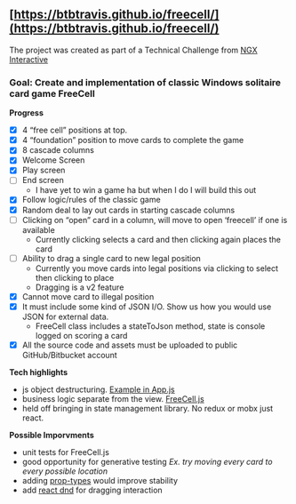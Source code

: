 ## [https://btbtravis.github.io/freecell/](https://btbtravis.github.io/freecell/)

The project was created as part of a Technical Challenge from [NGX Interactive](http://ngxinteractive.com/)

### Goal: Create and implementation of classic Windows solitaire card game FreeCell 

**Progress**
- [X] 4 “free cell” positions at top.
- [X] 4 “foundation” position to move cards to complete the game
- [X] 8 cascade columns
- [X] Welcome Screen
- [X] Play screen
- [ ] End screen
  + I have yet to win a game ha but when I do I will build this out
- [X] Follow logic/rules of the classic game
- [X] Random deal to lay out cards in starting cascade columns
- [ ] Clicking on “open” card in a column, will move to open ‘freecell’ if one is available
  + Currently clicking selects a card and then clicking again places the card
- [ ] Ability to drag a single card to new legal position
  + Currently you move cards into legal positions via clicking to select then clicking to place
  + Dragging is a v2 feature
- [X] Cannot move card to illegal position
- [X] It must include some kind of JSON I/O. Show us how you would use JSON for external data.
  + FreeCell class includes a stateToJson method, state is console logged on scoring a card
- [X] All the source code and assets must be uploaded to public GitHub/Bitbucket account

**Tech highlights**
+ js object destructuring. [Example in App.js](https://github.com/BTBTravis/freecell/blob/master/src/App.js#L141)
+ business logic separate from the view. [FreeCell.js](https://github.com/BTBTravis/freecell/blob/master/src/FreeCell.js)
+ held off bringing in state management library. No redux or mobx just react.

**Possible Imporvments**
+ unit tests for FreeCell.js
+ good opportunity for generative testing *Ex. try moving every card to every possible location*
+ adding [prop-types](https://www.npmjs.com/package/prop-types) would improve stability
+ add [react dnd](https://github.com/react-dnd/react-dnd) for dragging interaction


